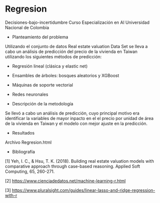 # Regresion
Decisiones-bajo-incertidumbre
Curso Especialización en AI Universidad Nacional de Colombia

 + Planteamiento del problema
 
Utilizando el conjunto de datos Real estate valuation Data Set se lleva a cabo un análisis de predicción del precio de la vivienda en Taiwan utilizando los siguientes métodos de predicción:  

* Regresión lineal (clásica y elastic net) 
 
* Ensambles de árboles: bosques aleatorios y XGBoost 
 
* Máquinas de soporte vectorial
  
*  Redes neuronales

 + Descripción de la metodología
 
 Se llevó a cabo un análisis de predicción, cuyo principal motivo era identificar la variables de mayor inpacto en el el precio por unidad de área de la vivienda en Taiwan y el modelo con mejor ajuste en la predicción.
 
 + Resultados
 
 Archivo Regresion.html
 
 + Bibliografía
 
 [1] Yeh, I. C., & Hsu, T. K. (2018). Building real estate valuation models with comparative approach through case-based reasoning. Applied Soft Computing, 65, 260-271.
 
 [2] https://www.cienciadedatos.net/machine-learning-r.html
 
 [3] https://www.pluralsight.com/guides/linear-lasso-and-ridge-regression-with-r

